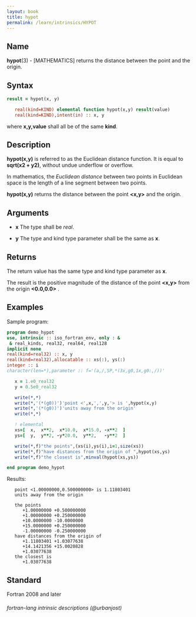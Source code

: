 ```yaml
---
layout: book
title: hypot
permalink: /learn/intrinsics/HYPOT
---
```

## __Name__

__hypot__(3) - \[MATHEMATICS\] returns the distance between the point and the origin.

## __Syntax__
```fortran
result = hypot(x, y)

   real(kind=KIND) elemental function hypot(x,y) result(value)
   real(kind=KIND),intent(in) :: x, y
```
   where __x,y,value__ shall all be of the same __kind__.

## __Description__

__hypot(x,y)__ is referred to as the Euclidean distance function. It is equal to
__sqrt(x**2 + y**2)__, without undue underflow or overflow.

In mathematics, the _Euclidean distance_ between two points in Euclidean
space is the length of a line segment between two points.
 
__hypot(x,y)__ returns the distance between the point __<x,y>__ and the origin.

## __Arguments__

  - __x__
    The type shall be _real_.

  - __y__
    The type and kind type parameter shall be the same as __x__.

## __Returns__

The return value has the same type and kind type parameter as __x__.

The result is the positive magnitude of the distance of the point __<x,y>__ from the
origin __<0.0,0.0>__ .

## __Examples__

Sample program:

```fortran
program demo_hypot
use, intrinsic :: iso_fortran_env, only : &
 & real_kinds, real32, real64, real128
implicit none
real(kind=real32) :: x, y 
real(kind=real32),allocatable :: xs(:), ys(:)
integer :: i
character(len=*),parameter :: f='(a,/,SP,*(3x,g0,1x,g0:,/))'

   x = 1.e0_real32
   y = 0.5e0_real32

   write(*,*)
   write(*,'(*(g0))')'point <',x,',',y,'> is ',hypot(x,y)
   write(*,'(*(g0))')'units away from the origin'
   write(*,*)

   ! elemental
   xs=[  x,  x**2,  x*10.0,  x*15.0, -x**2  ]
   ys=[  y,  y**2, -y*20.0,  y**2,   -y**2  ]

   write(*,f)"the points",(xs(i),ys(i),i=1,size(xs))
   write(*,f)"have distances from the origin of ",hypot(xs,ys)
   write(*,f)"the closest is",minval(hypot(xs,ys))

end program demo_hypot
```
Results:
```text
   point <1.00000000,0.500000000> is 1.11803401
   units away from the origin
   
   the points
      +1.00000000 +0.500000000
      +1.00000000 +0.250000000
      +10.0000000 -10.0000000
      +15.0000000 +0.250000000
      -1.00000000 -0.250000000
   have distances from the origin of 
      +1.11803401 +1.03077638
      +14.1421356 +15.0020828
      +1.03077638
   the closest is
      +1.03077638
```
## __Standard__

Fortran 2008 and later

###### fortran-lang intrinsic descriptions (@urbanjost)
